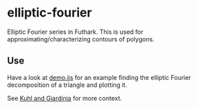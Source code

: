 # elliptic-fourier

Elliptic Fourier series in Futhark. This is used for
approximating/characterizing contours of polygons.

## Use

Have a look at
[demo.ijs](https://github.com/vmchale/elliptic-fourier/blob/master/demo.ijs) for
an example finding the elliptic Fourier decomposition of a triangle and plotting
it.

See [Kuhl and
Giardinia](http://www.sci.utah.edu/~gerig/CS7960-S2010/handouts/Kuhl-Giardina-CGIP1982.pdf)
for more context.
